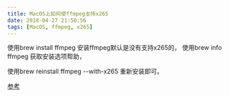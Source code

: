 ```yaml
---
title: MacOS上如何使ffmpeg支持x265
date: 2018-04-27 21:50:56
tags: [MacOS, ffmpeg, x265]
---
```



使用brew install ffmpeg 安装ffmpeg默认是没有支持x265的， 使用brew info ffmpeg 获取安装选项帮助，

使用brew reinstall ffmpeg --with-x265 重新安装即可。

 

[参考](http://trac.ffmpeg.org/wiki/CompilationGuide/MacOSX)
